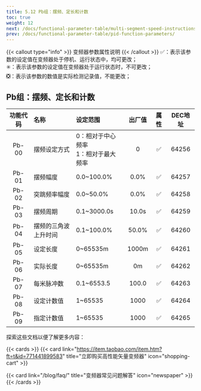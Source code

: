 ```yaml
---
title: 5.12 Pb组：摆频、定长和计数
toc: true
weight: 12
next: /docs/functional-parameter-table/multi-segment-speed-instructions-and-simplified-plc/
prev: /docs/functional-parameter-table/pid-function-parameters/
---
```

{{< callout type="info" >}}
  变频器参数属性说明
{{< /callout >}}
✅：表示该参数的设定值在变频器处于停机、运行状态中，均可更改；  
✳️：表示该参数的设定值在变频器处于运行状态时，不可更改；  
❎：表示该参数的数值是实际检测记录值，不能更改；


## Pb组：摆频、定长和计数

|  功能代码|    名称  | 设定范围 | 出厂值 |属性 | DEC地址 |
| :----: |    :----   | :----   | :----:   | :----:   | :----:   |
|  Pb-00|    摆频设定方式  | 0：相对于中心频率</br>1：相对于最大频率 |0 | ✅ | 64256 |
|  Pb-01|    摆频幅度  | 0.0~100.0% |0.0% | ✅ | 64257 |
|  Pb-02|    突跳频率幅度  | 0.0~50.0% |0.0% | ✅ | 64258 |
|  Pb-03|    摆频周期  | 0.1~3000.0s |10.0s | ✅ | 64259 |
|  Pb-04|    摆频的三角波上升时间  | 0.1~100.0% |50.0% | ✅ | 64260 |
|  Pb-05|    设定长度  | 0~65535m |1000m | ✅ | 64261 |
|  Pb-06|    实际长度  | 0~65535m |0m | ✅ | 64262 |
|  Pb-07|    每米脉冲数  | 0.1~6553.5 |100.0 | ✅ | 64263 |
|  Pb-08|    设定计数值  | 1~65535 |1000 | ✅ | 64264 |
|  Pb-09|    指定计数值  | 1~65535 |1000 | ✅ | 64265 |


探索这些文档以便了解更多内容：

{{< cards >}}
  {{< card link="https://item.taobao.com/item.htm?ft=t&id=771441899583" title="立即购买高性能矢量变频器" icon="shopping-cart" >}}

  {{< card link="/blog/faq/" title="变频器常见问题解答" icon="newspaper" >}}
{{< /cards >}}	
